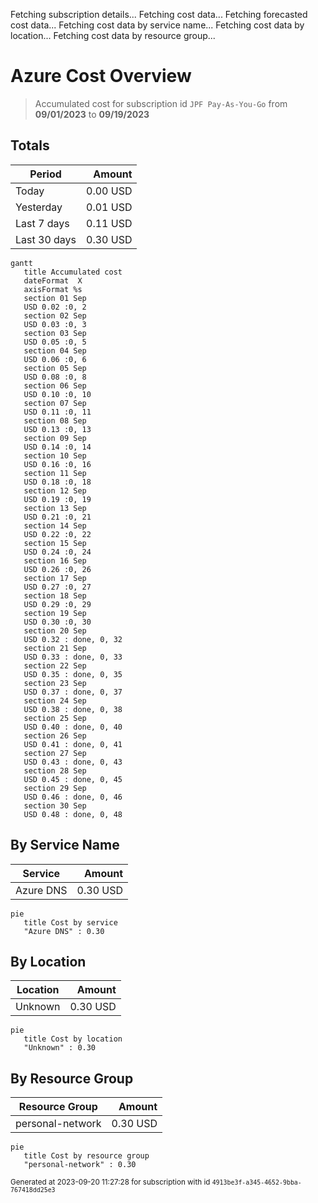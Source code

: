 Fetching subscription details...
Fetching cost data...
Fetching forecasted cost data...
Fetching cost data by service name...
Fetching cost data by location...
Fetching cost data by resource group...
# Azure Cost Overview

> Accumulated cost for subscription id `JPF Pay-As-You-Go` from **09/01/2023** to **09/19/2023**

## Totals

|Period|Amount|
|---|---:|
|Today|0.00 USD|
|Yesterday|0.01 USD|
|Last 7 days|0.11 USD|
|Last 30 days|0.30 USD|

```mermaid
gantt
   title Accumulated cost
   dateFormat  X
   axisFormat %s
   section 01 Sep
   USD 0.02 :0, 2
   section 02 Sep
   USD 0.03 :0, 3
   section 03 Sep
   USD 0.05 :0, 5
   section 04 Sep
   USD 0.06 :0, 6
   section 05 Sep
   USD 0.08 :0, 8
   section 06 Sep
   USD 0.10 :0, 10
   section 07 Sep
   USD 0.11 :0, 11
   section 08 Sep
   USD 0.13 :0, 13
   section 09 Sep
   USD 0.14 :0, 14
   section 10 Sep
   USD 0.16 :0, 16
   section 11 Sep
   USD 0.18 :0, 18
   section 12 Sep
   USD 0.19 :0, 19
   section 13 Sep
   USD 0.21 :0, 21
   section 14 Sep
   USD 0.22 :0, 22
   section 15 Sep
   USD 0.24 :0, 24
   section 16 Sep
   USD 0.26 :0, 26
   section 17 Sep
   USD 0.27 :0, 27
   section 18 Sep
   USD 0.29 :0, 29
   section 19 Sep
   USD 0.30 :0, 30
   section 20 Sep
   USD 0.32 : done, 0, 32
   section 21 Sep
   USD 0.33 : done, 0, 33
   section 22 Sep
   USD 0.35 : done, 0, 35
   section 23 Sep
   USD 0.37 : done, 0, 37
   section 24 Sep
   USD 0.38 : done, 0, 38
   section 25 Sep
   USD 0.40 : done, 0, 40
   section 26 Sep
   USD 0.41 : done, 0, 41
   section 27 Sep
   USD 0.43 : done, 0, 43
   section 28 Sep
   USD 0.45 : done, 0, 45
   section 29 Sep
   USD 0.46 : done, 0, 46
   section 30 Sep
   USD 0.48 : done, 0, 48
```

## By Service Name

|Service|Amount|
|---|---:|
|Azure DNS|0.30 USD|

```mermaid
pie
   title Cost by service
   "Azure DNS" : 0.30
```

## By Location

|Location|Amount|
|---|---:|
|Unknown|0.30 USD|

```mermaid
pie
   title Cost by location
   "Unknown" : 0.30
```

## By Resource Group

|Resource Group|Amount|
|---|---:|
|personal-network|0.30 USD|

```mermaid
pie
   title Cost by resource group
   "personal-network" : 0.30
```

<sup>Generated at 2023-09-20 11:27:28 for subscription with id `4913be3f-a345-4652-9bba-767418dd25e3`</sup>
